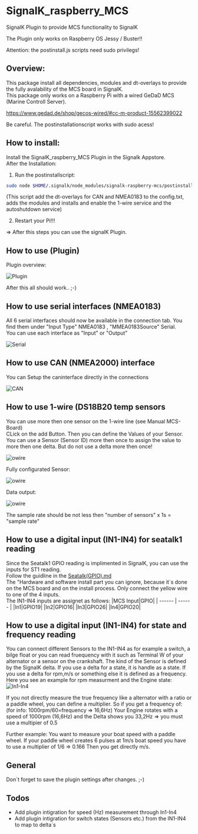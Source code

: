 # SignalK_raspberry_MCS
SignalK Plugin to provide MCS functionality to SignalK  

The Plugin only works on Raspberry OS Jessy / Buster!!  

Attention: the postinstall.js scripts need sudo privilegs!

## Overview:  
This package install all dependencies, modules and dt-overlays to provide the fully avalability of the MCS board in SignalK.  
This package only works on a Raspberry Pi with a wired GeDaD MCS (Marine Controll Server).   

https://www.gedad.de/shop/gecos-wired/#cc-m-product-15562399022  

Be careful. The postinstallationscript works with sudo acess! 

## How to install:
Install the SignalK_raspberry_MCS Plugin in the Signalk Appstore.  
After the Installation:
1. Run the postinstallscript:  
```sh
sudo node $HOME/.signalk/node_modules/signalk-raspberry-mcs/postinstall.js
```  
(This script add the dt-overlays for CAN and NMEA0183 to the config.txt, adds the modules and installs and enable the 1-wire service and the autoshutdown service)  

2. Restart your Pi!!!

=> After this steps you can use the signalK Plugin.

## How to use (Plugin)
Plugin overview:  

![Plugin](/data/Picture_MCS_Plugin.png)

After this all should work.. ;-)  

## How to use serial interfaces (NMEA0183)
All 6 serial interfaces should now be available in the connection tab. You find them under "Input Type" NMEA0183 , "MMEA0183Source" Serial.  
You can use each interface as "Input" or "Output"  

![Serial](/data/Picture_MCS_Serial.png)  

## How to use CAN (NMEA2000) interface  

You can Setup the caninterface directly in the connections  

![CAN](/data/Picture_MCS_CAN.png)

## How to use 1-wire (DS18B20 temp sensors

You can use more then one sensor on the 1-wire line (see Manual MCS-Board)  
CLick on the add Button. Then you can define the Values of your Sensor. You can use a Sensor (Sensor ID) more then once to assign the value to more then one delta. But do not use a delta more then once!

![owire](/data/Picture_MCS_owire.png)

Fully configurated Sensor:

![owire](/data/Picture_MCS_owire1.png)

Data output:

![owire](/data/Picture_MCS_owire2.png)

The sample rate should be not less then "number of sensors" x 1s = "sample rate"


## How to use a digital input (IN1-IN4) for seatalk1 reading

Since the Seatalk1 GPIO reading is implimented in SignalK, you can use the inputs for ST1 reading.  
Follow the guidline in the [Seatalk(GPIO).md](https://github.com/SignalK/signalk-server/blob/master/Seatalk(GPIO).md)  
The "Hardware and software install part you can ignore, because it´s done on the MCS board and on the install process. Only connect the yellow wire to one of the 4 inputs.  
The IN1-IN4 inputs are assignet as follows:
|MCS Input|GPIO|
| ------ | ------ |
|In1|GPIO19|
|In2|GPIO16|
|In3|GPIO26|
|In4|GPIO20|

## How to use a digital input (IN1-IN4) for state and frequency reading  
You can connect different Sensors to the IN1-IN4 as for example a switch, a bilge float or you can read fruequency with it such as Terminal W of your alternator or a sensor on the crankshaft. The kind of the Sensor is defined by the SignalK delta. If you use a delta for a state, it is handle as a state. If you use a delta for rpm,m/s or something else it is defined as a frequency.  
Here you see an example for rpm measurment and the Engine state:  
![In1-In4](/data/Picture_MCS_IN1_IN4.png)

If you not directly measure the true frequency like a alternator with a ratio or a paddle wheel, you can define a multiplier. So if you get a frequency of:  
(for info: 1000rpm/60=frequency => 16,6Hz) 
Your Engine rotates with a speed of 1000rpm (16,6Hz) and the Delta shows you 33,2Hz => you must use a multipier of 0.5

Further example:
You want to measure your boat speed with a paddle wheel. If your paddle wheel creates 6 pulses at 1m/s boat speed you have to use a multiplier of 1/6 => 0.166 Then you get directly m/s.


## General 
Don´t forget to save the plugin settings after changes. ;-)

## Todos
- Add plugin intigration for speed (Hz) measurement through In1-In4
- Add plugin intigration for switch states (Sensors etc.) from the IN1-IN4 to map to delta´s





